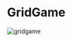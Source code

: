 # GridGame

![gridgame](https://github.com/rohansah29/GridGame/assets/119648587/424c4ccb-a234-4a4a-bfa9-86a9159d7547)
